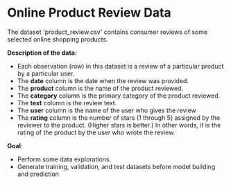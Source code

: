 # Online Product Review Data

The dataset 'product_review.csv' contains consumer reviews of some selected online shopping products.

**Description of the data:**

- Each observation (row) in this dataset is a review of a particular product by a particular user.
- The **date** column is the date when the review was provided.
- The **product** column is the name of the product reviewed.
- The **category** column is the primary category of the product reviewed.
- The **text** column is the review text.
- The **user** column is the name of the user who gives the review
- The **rating** column is the number of stars (1 through 5) assigned by the reviewer to the product. (Higher stars is better.) In other words, it is the rating of the product by the user who wrote the review.

**Goal**:
 - Perform some data explorations.
 - Generate training, validation, and test datasets before model building and prediction
